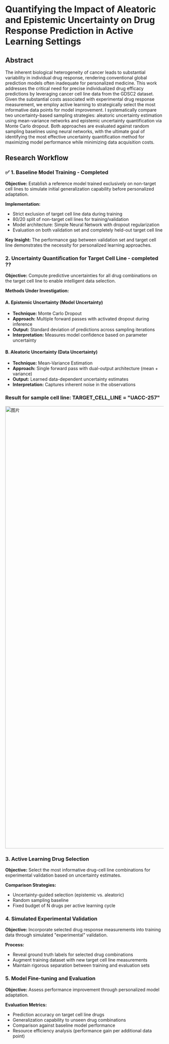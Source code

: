 # Quantifying the Impact of Aleatoric and Epistemic Uncertainty on Drug Response Prediction in Active Learning Settings

## Abstract

The inherent biological heterogeneity of cancer leads to substantial variability in individual drug response, rendering conventional global prediction models often inadequate for personalized medicine. This work addresses the critical need for precise individualized drug efficacy predictions by leveraging cancer cell line data from the GDSC2 dataset. Given the substantial costs associated with experimental drug response measurement, we employ active learning to strategically select the most informative data points for model improvement. I systematically compare two uncertainty-based sampling strategies: aleatoric uncertainty estimation using mean-variance networks and epistemic uncertainty quantification via Monte Carlo dropout. Both approaches are evaluated against random sampling baselines using neural networks, with the ultimate goal of identifying the most effective uncertainty quantification method for maximizing model performance while minimizing data acquisition costs.

## Research Workflow

### ✅ 1. Baseline Model Training - Completed

**Objective:** Establish a reference model trained exclusively on non-target cell lines to simulate initial generalization capability before personalized adaptation.

**Implementation:**
- Strict exclusion of target cell line data during training
- 80/20 split of non-target cell lines for training/validation
- Model architecture: Simple Neural Network with dropout regularization
- Evaluation on both validation set and completely held-out target cell line

**Key Insight:** The performance gap between validation set and target cell line demonstrates the necessity for personalized learning approaches.

### 2. Uncertainty Quantification for Target Cell Line - completed ??

**Objective:** Compute predictive uncertainties for all drug combinations on the target cell line to enable intelligent data selection.

**Methods Under Investigation:**

#### A. Epistemic Uncertainty (Model Uncertainty)
- **Technique:** Monte Carlo Dropout
- **Approach:** Multiple forward passes with activated dropout during inference
- **Output:** Standard deviation of predictions across sampling iterations
- **Interpretation:** Measures model confidence based on parameter uncertainty

#### B. Aleatoric Uncertainty (Data Uncertainty)  
- **Technique:** Mean-Variance Estimation
- **Approach:** Single forward pass with dual-output architecture (mean + variance)
- **Output:** Learned data-dependent uncertainty estimates
- **Interpretation:** Captures inherent noise in the observations

### Result for sample cell line: TARGET_CELL_LINE = "UACC-257"
<img width="1800" height="1400" alt="图片" src="https://github.com/user-attachments/assets/a667ac26-5c19-42ad-ba46-e8fe99226616" />

### 3. Active Learning Drug Selection

**Objective:** Select the most informative drug-cell line combinations for experimental validation based on uncertainty estimates.

**Comparison Strategies:**
- Uncertainty-guided selection (epistemic vs. aleatoric)
- Random sampling baseline
- Fixed budget of N drugs per active learning cycle

### 4. Simulated Experimental Validation

**Objective:** Incorporate selected drug response measurements into training data through simulated "experimental" validation.

**Process:**
- Reveal ground truth labels for selected drug combinations
- Augment training dataset with new target cell line measurements
- Maintain rigorous separation between training and evaluation sets

### 5. Model Fine-tuning and Evaluation

**Objective:** Assess performance improvement through personalized model adaptation.

**Evaluation Metrics:**
- Prediction accuracy on target cell line drugs
- Generalization capability to unseen drug combinations
- Comparison against baseline model performance
- Resource efficiency analysis (performance gain per additional data point)
